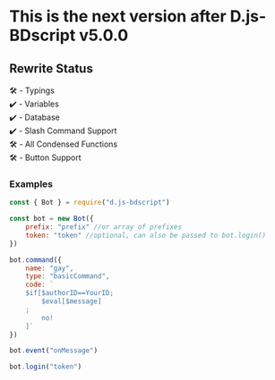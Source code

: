 # This is the next version after D.js-BDscript v5.0.0 #

## Rewrite Status ##
🛠️ - Typings <br>
✔️ - Variables <br>
✔️ - Database <br>
✔️ - Slash Command Support <br>
🛠️ - All Condensed Functions <br>
🛠️ - Button Support 
### Examples ###
```js
const { Bot } = require("d.js-bdscript")

const bot = new Bot({
    prefix: "prefix" //or array of prefixes
    token: "token" //optional, can also be passed to bot.login()
})

bot.command({
    name: "gay",
    type: "basicCommand",
    code: `
    $if[$authorID==YourID;
        $eval[$message]
    ;
        no!
    ]`
})

bot.event("onMessage")

bot.login("token")
```
